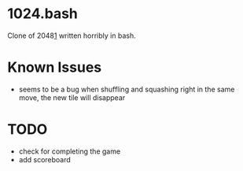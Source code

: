1024.bash
=========

Clone of 2048[1] written horribly in bash.


# Known Issues

* seems to be a bug when shuffling and squashing right in the same move, the new tile will disappear

# TODO

* check for completing the game
* add scoreboard

[1]: https://github.com/gabrielecirulli/2048

